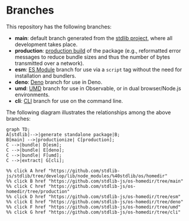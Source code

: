 <!--

@license Apache-2.0

Copyright (c) 2023 The Stdlib Authors.

Licensed under the Apache License, Version 2.0 (the "License");
you may not use this file except in compliance with the License.
You may obtain a copy of the License at

    http://www.apache.org/licenses/LICENSE-2.0

Unless required by applicable law or agreed to in writing, software
distributed under the License is distributed on an "AS IS" BASIS,
WITHOUT WARRANTIES OR CONDITIONS OF ANY KIND, either express or implied.
See the License for the specific language governing permissions and
limitations under the License.

-->

# Branches

This repository has the following branches:

-   **main**: default branch generated from the [stdlib project][stdlib-url], where all development takes place.
-   **production**: [production build][production-url] of the package (e.g., reformatted error messages to reduce bundle sizes and thus the number of bytes transmitted over a network).
-   **esm**: [ES Module][esm-url] branch for use via a `script` tag without the need for installation and bundlers.
-   **deno**: [Deno][deno-url] branch for use in Deno.
-   **umd**: [UMD][umd-url] branch for use in Observable, or in dual browser/Node.js environments.
-   **cli**: [CLI][cli-url] branch for use on the command line.

The following diagram illustrates the relationships among the above branches:

```mermaid
graph TD;
A[stdlib]-->|generate standalone package|B;
B[main] -->|productionize| C[production];
C -->|bundle| D[esm];
C -->|bundle| E[deno];
C -->|bundle| F[umd];
C -->|extract| G[cli];

%% click A href "https://github.com/stdlib-js/stdlib/tree/develop/lib/node_modules/%40stdlib/os/homedir"
%% click B href "https://github.com/stdlib-js/os-homedir/tree/main"
%% click C href "https://github.com/stdlib-js/os-homedir/tree/production"
%% click D href "https://github.com/stdlib-js/os-homedir/tree/esm"
%% click E href "https://github.com/stdlib-js/os-homedir/tree/deno"
%% click F href "https://github.com/stdlib-js/os-homedir/tree/umd"
%% click G href "https://github.com/stdlib-js/os-homedir/tree/cli"
```

[stdlib-url]: https://github.com/stdlib-js/stdlib/tree/develop/lib/node_modules/%40stdlib/os/homedir
[production-url]: https://github.com/stdlib-js/os-homedir/tree/production
[deno-url]: https://github.com/stdlib-js/os-homedir/tree/deno
[umd-url]: https://github.com/stdlib-js/os-homedir/tree/umd
[esm-url]: https://github.com/stdlib-js/os-homedir/tree/esm
[cli-url]: https://github.com/stdlib-js/os-homedir/tree/cli